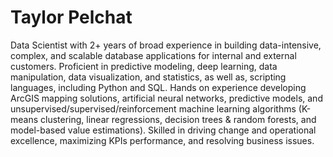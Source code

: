 # Taylor Pelchat
Data Scientist with 2+ years of broad experience in building data-intensive, complex, and scalable database applications for internal and external customers. Proficient in predictive modeling, deep learning, data manipulation, data visualization, and statistics, as well as, scripting languages, including Python and SQL. Hands on experience developing ArcGIS mapping solutions, artificial neural networks, predictive models, and unsupervised/supervised/reinforcement machine learning algorithms (K-means clustering, linear regressions, decision trees & random forests, and model-based value estimations). Skilled in driving change and operational excellence, maximizing KPIs performance, and resolving business issues.
